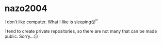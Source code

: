 # nazo2004
I don't like computer. What I like is sleeping😴

I tend to create private repositories, so there are not many that can be made public. Sorry...😒